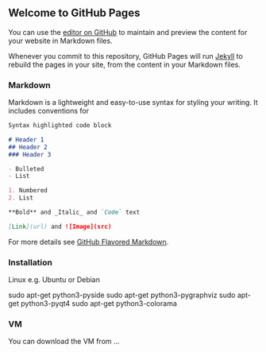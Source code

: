 ## Welcome to GitHub Pages

You can use the [editor on GitHub](https://github.com/mbsa-tud/OpenErrorPro/edit/master/README.md) to maintain and preview the content for your website in Markdown files.

Whenever you commit to this repository, GitHub Pages will run [Jekyll](https://jekyllrb.com/) to rebuild the pages in your site, from the content in your Markdown files.

### Markdown

Markdown is a lightweight and easy-to-use syntax for styling your writing. It includes conventions for

```markdown
Syntax highlighted code block

# Header 1
## Header 2
### Header 3

- Bulleted
- List

1. Numbered
2. List

**Bold** and _Italic_ and `Code` text

[Link](url) and ![Image](src)
```

For more details see [GitHub Flavored Markdown](https://guides.github.com/features/mastering-markdown/).

### Installation

Linux e.g. Ubuntu or Debian

sudo apt-get python3-pyside
sudo apt-get python3-pygraphviz
sudo apt-get python3-pyqt4
sudo apt-get python3-colorama

### VM

You can download the VM from ...
